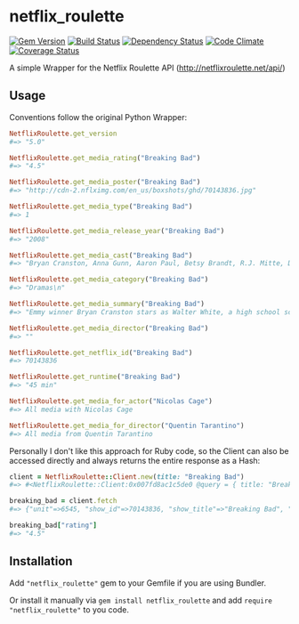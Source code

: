 [GV img]: https://badge.fury.io/rb/netflix_roulette.png
[BS img]: https://travis-ci.org/doesterr/netflix_roulette.png
[DS img]: https://gemnasium.com/doesterr/netflix_roulette.png
[CC img]: https://codeclimate.com/github/doesterr/netflix_roulette.png
[CS img]: https://coveralls.io/repos/doesterr/netflix_roulette/badge.png?branch=master

[Gem Version]: https://rubygems.org/gems/netflix_roulette
[Build Status]: https://travis-ci.org/doesterr/netflix_roulette
[Dependency Status]: https://gemnasium.com/doesterr/netflix_roulette
[Code Climate]: https://codeclimate.com/github/doesterr/netflix_roulette
[Coverage Status]: https://coveralls.io/r/doesterr/netflix_roulette


# netflix_roulette
[![Gem Version][GV img]][Gem Version]
[![Build Status][BS img]][Build Status]
[![Dependency Status][DS img]][Dependency Status]
[![Code Climate][CC img]][Code Climate]
[![Coverage Status][CS img]][Coverage Status]

A simple Wrapper for the Netflix Roulette API (http://netflixroulette.net/api/)

## Usage

Conventions follow the original Python Wrapper:
```ruby
NetflixRoulette.get_version
#=> "5.0"

NetflixRoulette.get_media_rating("Breaking Bad")
#=> "4.5"

NetflixRoulette.get_media_poster("Breaking Bad")
#=> "http://cdn-2.nflximg.com/en_us/boxshots/ghd/70143836.jpg"

NetflixRoulette.get_media_type("Breaking Bad")
#=> 1

NetflixRoulette.get_media_release_year("Breaking Bad")
#=> "2008"

NetflixRoulette.get_media_cast("Breaking Bad")
#=> "Bryan Cranston, Anna Gunn, Aaron Paul, Betsy Brandt, R.J. Mitte, Dean Norris, Bob Odenkirk, Steven Michael Quezada, Jonathan Banks, Giancarlo Esposito"

NetflixRoulette.get_media_category("Breaking Bad")
#=> "Dramas\n"

NetflixRoulette.get_media_summary("Breaking Bad")
#=> "Emmy winner Bryan Cranston stars as Walter White, a high school science teacher who learns that he has terminal lung cancer and teams with a former student to manufacture and sell high-quality crystal meth to secure his family's future."

NetflixRoulette.get_media_director("Breaking Bad")
#=> ""

NetflixRoulette.get_netflix_id("Breaking Bad")
#=> 70143836

NetflixRoulette.get_runtime("Breaking Bad")
#=> "45 min"

NetflixRoulette.get_media_for_actor("Nicolas Cage")
#=> All media with Nicolas Cage

NetflixRoulette.get_media_for_director("Quentin Tarantino")
#=> All media from Quentin Tarantino

```    
    
Personally I don't like this approach for Ruby code, so the Client can also be accessed directly and always returns the entire response as a Hash:

```ruby   
client = NetflixRoulette::Client.new(title: "Breaking Bad")
#=> #<NetflixRoulette::Client:0x007fd8ac1c5de0 @query = { title: "Breaking Bad", year: 0 }>

breaking_bad = client.fetch
#=> {"unit"=>6545, "show_id"=>70143836, "show_title"=>"Breaking Bad", "release_year"=>"2008", "rating"=>"4.5", "category"=>"Dramas\n", "show_cast"=>"Bryan Cranston, Anna Gunn, Aaron Paul, Betsy Brandt, R.J. Mitte, Dean Norris, Bob Odenkirk, Steven Michael Quezada, Jonathan Banks, Giancarlo Esposito", "director"=>"", "summary"=>"Emmy winner Bryan Cranston stars as Walter White, a high school science teacher who learns that he has terminal lung cancer and teams with a former student to manufacture and sell high-quality crystal meth to secure his family's future.", "poster"=>"http://cdn-2.nflximg.com/en_us/boxshots/ghd/70143836.jpg", "mediatype"=>1}

breaking_bad["rating"]
#=> "4.5"

```    
    
## Installation

Add `"netflix_roulette"` gem to your Gemfile if you are using Bundler.

Or install it manually via `gem install netflix_roulette` and add `require "netflix_roulette"` to you code.
